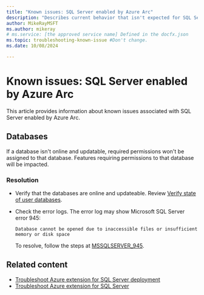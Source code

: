 ```yaml
---
title: "Known issues: SQL Server enabled by Azure Arc"
description: "Describes current behavior that isn't expected for SQL Server enabled by Azure Arc."
author: MikeRayMSFT
ms.author: mikeray
# ms.service: [the approved service name] Defined in the docfx.json
ms.topic: troubleshooting-known-issue #Don't change.
ms.date: 10/08/2024

--- 
```


# Known issues: SQL Server enabled by Azure Arc

This article provides information about known issues associated with SQL Server enabled by Azure Arc.

## Databases

If a database isn't online and updatable, required permissions won't be assigned to that database. Features requiring permissions to that database will be impacted.

### Resolution

- Verify that the databases are online and updateable. Review [Verify state of user databases](prerequisites.md#verify-state-of-user-databases).
- Check the error logs. The error log may show Microsoft SQL Server error 945:

   ```log
   Database cannot be opened due to inaccessible files or insufficient memory or disk space
   ```

   To resolve, follow the steps at [MSSQLSERVER_945](../../relational-databases/errors-events/mssqlserver-945-database-engine-error.md).

## Related content

- [Troubleshoot Azure extension for SQL Server deployment](troubleshoot-deployment.md)
- [Troubleshoot Azure extension for SQL Server](troubleshoot-extension.md)
